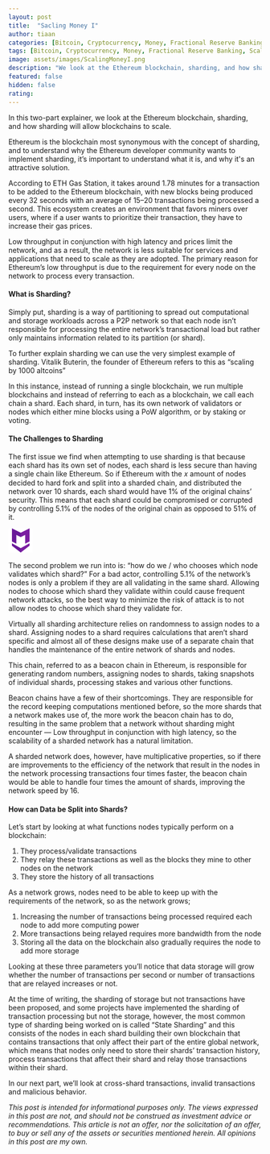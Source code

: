 ```yaml
---
layout: post
title:  "Sacling Money I"
author: tiaan
categories: [Bitcoin, Cryptocurrency, Money, Fractional Reserve Banking, Scaling, Fiat]
tags: [Bitcoin, Cryptocurrency, Money, Fractional Reserve Banking, Scaling, Fiat]
image: assets/images/ScalingMoneyI.png
description: "We look at the Ethereum blockchain, sharding, and how sharding will allow blockchains to scale."
featured: false
hidden: false
rating: 
---
```


In this two-part explainer, we look at the Ethereum blockchain, sharding, and how sharding will allow blockchains to scale.

Ethereum is the blockchain most synonymous with the concept of sharding, and to understand why the Ethereum developer community wants to implement sharding, it’s important to understand what it is, and why it's an attractive solution.

According to ETH Gas Station, it takes around 1.78 minutes for a transaction to be added to the Ethereum blockchain, with new blocks being produced every 32 seconds with an average of 15–20 transactions being processed a second. This ecosystem creates an environment that favors miners over users, where if a user wants to prioritize their transaction, they have to increase their gas prices.

Low throughput in conjunction with high latency and prices limit the network, and as a result, the network is less suitable for services and applications that need to scale as they are adopted. The primary reason for Ethereum’s low throughput is due to the requirement for every node on the network to process every transaction.

#### What is Sharding?
Simply put, sharding is a way of partitioning to spread out computational and storage workloads across a P2P network so that each node isn’t responsible for processing the entire network’s transactional load but rather only maintains information related to its partition (or shard).

To further explain sharding we can use the very simplest example of sharding. Vitalik Buterin, the founder of Ethereum refers to this as “scaling by 1000 altcoins”

In this instance, instead of running a single blockchain, we run multiple blockchains and instead of referring to each as a blockchain, we call each chain a shard. Each shard, in turn, has its own network of validators or nodes which either mine blocks using a PoW algorithm, or by staking or voting.

#### The Challenges to Sharding
The first issue we find when attempting to use sharding is that because each shard has its own set of nodes, each shard is less secure than having a single chain like Ethereum. So if Ethereum with the 𝑥 amount of nodes decided to hard fork and split into a sharded chain, and distributed the network over 10 shards, each shard would have 1% of the original chains’ security. This means that each shard could be compromised or corrupted by controlling 5.1% of the nodes of the original chain as opposed to 51% of it.

![alt text](https://github.com/adam-p/markdown-here/raw/master/src/common/images/icon48.png "Logo Title Text 1")

The second problem we run into is: “how do we / who chooses which node validates which shard?” For a bad actor, controlling 5.1% of the network’s nodes is only a problem if they are all validating in the same shard. Allowing nodes to choose which shard they validate within could cause frequent network attacks, so the best way to minimize the risk of attack is to not allow nodes to choose which shard they validate for.

Virtually all sharding architecture relies on randomness to assign nodes to a shard. Assigning nodes to a shard requires calculations that aren’t shard specific and almost all of these designs make use of a separate chain that handles the maintenance of the entire network of shards and nodes.

This chain, referred to as a beacon chain in Ethereum, is responsible for generating random numbers, assigning nodes to shards, taking snapshots of individual shards, processing stakes and various other functions.

Beacon chains have a few of their shortcomings. They are responsible for the record keeping computations mentioned before, so the more shards that a network makes use of, the more work the beacon chain has to do, resulting in the same problem that a network without sharding might encounter — Low throughput in conjunction with high latency, so the scalability of a sharded network has a natural limitation.

A sharded network does, however, have multiplicative properties, so if there are improvements to the efficiency of the network that result in the nodes in the network processing transactions four times faster, the beacon chain would be able to handle four times the amount of shards, improving the network speed by 16.

#### How can Data be Split into Shards?
Let’s start by looking at what functions nodes typically perform on a blockchain:

1. They process/validate transactions
2. They relay these transactions as well as the blocks they mine to other nodes on the network
3. They store the history of all transactions

As a network grows, nodes need to be able to keep up with the requirements of the network, so as the network grows;

1. Increasing the number of transactions being processed required each node to add more computing power
2. More transactions being relayed requires more bandwidth from the node
3. Storing all the data on the blockchain also gradually requires the node to add more storage

Looking at these three parameters you’ll notice that data storage will grow whether the number of transactions per second or number of transactions that are relayed increases or not.

At the time of writing, the sharding of storage but not transactions have been proposed, and some projects have implemented the sharding of transaction processing but not the storage, however, the most common type of sharding being worked on is called “State Sharding” and this consists of the nodes in each shard building their own blockchain that contains transactions that only affect their part of the entire global network, which means that nodes only need to store their shards’ transaction history, process transactions that affect their shard and relay those transactions within their shard.

In our next part, we’ll look at cross-shard transactions, invalid transactions and malicious behavior.

_This post is intended for informational purposes only. The views expressed in this post are not, and should not be construed as investment advice or recommendations. This article is not an offer, nor the solicitation of an offer, to buy or sell any of the assets or securities mentioned herein. All opinions in this post are my own._